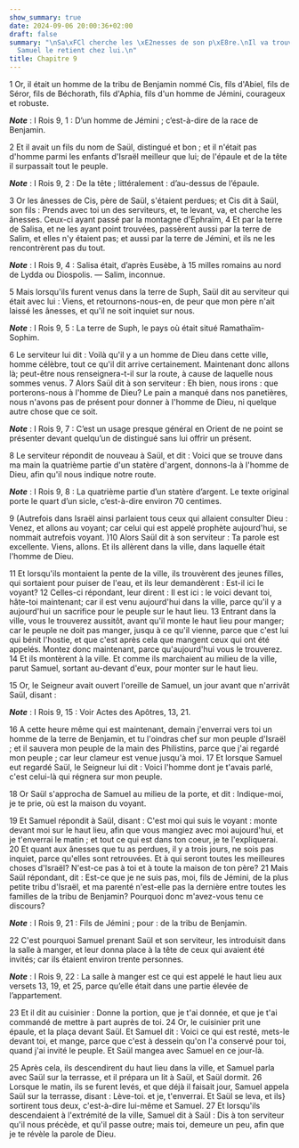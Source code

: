 ```yaml
---
show_summary: true
date: 2024-09-06 20:00:36+02:00
draft: false
summary: "\nSa\xFCl cherche les \xE2nesses de son p\xE8re.\nIl va trouver Samuel.\n\
  Samuel le retient chez lui.\n"
title: Chapitre 9
---
```





1 Or, il était un homme de la tribu de Benjamin nommé Cis, fils d'Abiel, fils de Séror, fils de Béchorath, fils d'Aphia, fils d'un homme de Jémini, courageux et robuste.

***Note*** :  I Rois 9, 1 : D’un homme de Jémini ; c’est-à-dire de la race de Benjamin.

2 Et il avait un fils du nom de Saül, distingué et bon ; et il n'était pas d'homme parmi les enfants d'Israël meilleur que lui; de l'épaule et de la tête il surpassait tout le peuple.

***Note*** :  I Rois 9, 2 : De la tête ; littéralement : d’au-dessus de l’épaule.


3 Or les ânesses de Cis, père de Saül, s'étaient perdues; et Cis dit à Saül, son fils : Prends avec toi un des serviteurs, et, te levant, va, et cherche les ânesses. Ceux-ci ayant passé par la montagne d'Ephraïm, 4 Et par la terre de Salisa, et ne les ayant point trouvées, passèrent aussi par la terre de Salim, et elles n'y étaient pas; et aussi par la terre de Jémini, et ils ne les rencontrèrent pas du tout.

***Note*** :  I Rois 9, 4 : Salisa était, d’après Eusèbe, à 15 milles romains au nord de Lydda ou Diospolis. ― Salim, inconnue.

5 Mais lorsqu'ils furent venus dans la terre de Suph, Saül dit au serviteur qui était avec lui : Viens, et retournons-nous-en, de peur que mon père n'ait laissé les ânesses, et qu'il ne soit inquiet sur nous.

***Note*** :  I Rois 9, 5 : La terre de Suph, le pays où était situé Ramathaïm-Sophim.

6 Le serviteur lui dit : Voilà qu'il y a un homme de Dieu dans cette ville, homme célèbre, tout ce qu'il dit arrive certainement. Maintenant donc allons là; peut-être nous renseignera-t-il sur la route, à cause de laquelle nous sommes venus. 7 Alors Saül dit à son serviteur : Eh bien, nous irons : que porterons-nous à l'homme de Dieu? Le pain a manqué dans nos panetières, nous n'avons pas de présent pour donner à l'homme de Dieu, ni quelque autre chose que ce soit.

***Note*** :  I Rois 9, 7 : C’est un usage presque général en Orient de ne point se présenter devant quelqu’un de distingué sans lui offrir un présent.

8 Le serviteur répondit de nouveau à Saül, et dit : Voici que se trouve dans ma main la quatrième partie d'un statère d'argent, donnons-la à l'homme de Dieu, afin qu'il nous indique notre route.

***Note*** :  I Rois 9, 8 : La quatrième partie d’un statère d’argent. Le texte original porte le quart d’un sicle, c’est-à-dire environ 70 centimes.

9 (Autrefois dans Israël ainsi parlaient tous ceux qui allaient consulter Dieu : Venez, et allons au voyant; car celui qui est appelé prophète aujourd'hui, se nommait autrefois voyant. )10 Alors Saül dit à son serviteur : Ta parole est excellente. Viens, allons. Et ils allèrent dans la ville, dans laquelle était l'homme de Dieu.


11 Et lorsqu'ils montaient la pente de la ville, ils trouvèrent des jeunes filles, qui sortaient pour puiser de l'eau, et ils leur demandèrent : Est-il ici le voyant? 12 Celles-ci répondant, leur dirent : Il est ici : le voici devant toi, hâte-toi maintenant; car il est venu aujourd'hui dans la ville, parce qu'il y a aujourd'hui un sacrifice pour le peuple sur le haut lieu. 13 Entrant dans la ville, vous le trouverez aussitôt, avant qu'il monte le haut lieu pour manger; car le peuple ne doit pas manger, jusqu à ce qu'il vienne, parce que c'est lui qui bénit l'hostie, et que c'est après cela que mangent ceux qui ont été appelés. Montez donc maintenant, parce qu'aujourd'hui vous le trouverez. 14 Et ils montèrent à la ville. Et comme ils marchaient au milieu de la ville, parut Samuel, sortant au-devant d'eux, pour monter sur le haut lieu.


15 Or, le Seigneur avait ouvert l'oreille de Samuel, un jour avant que n'arrivât Saül, disant :

***Note*** :  I Rois 9, 15 : Voir Actes des Apôtres, 13, 21.

16 A cette heure même qui est maintenant, demain j'enverrai vers toi un homme de la terre de Benjamin, et tu l'oindras chef sur mon peuple d'Israël ; et il sauvera mon peuple de la main des Philistins, parce que j'ai regardé mon peuple ; car leur clameur est venue jusqu'à moi. 17 Et lorsque Samuel eut regardé Saül, le Seigneur lui dit : Voici l'homme dont je t'avais parlé, c'est celui-là qui régnera sur mon peuple.


18 Or Saül s'approcha de Samuel au milieu de la porte, et dit : Indique-moi, je te prie, où est la maison du voyant.

19 Et Samuel répondit à Saül, disant : C'est moi qui suis le voyant : monte devant moi sur le haut lieu, afin que vous mangiez avec moi aujourd'hui, et je t'enverrai le matin ; et tout ce qui est dans ton coeur, je te l'expliquerai. 20 Et quant aux ânesses que tu as perdues, il y a trois jours, ne sois pas inquiet, parce qu'elles sont retrouvées. Et à qui seront toutes les meilleures choses d'Israël? N'est-ce pas à toi et à toute la maison de ton père? 21 Mais Saül répondant, dit : Est-ce que je ne suis pas, moi, fils de Jémini, de la plus petite tribu d'Israël, et ma parenté n'est-elle pas la dernière entre toutes les familles de la tribu de Benjamin? Pourquoi donc m'avez-vous tenu ce discours?

***Note*** :  I Rois 9, 21 : Fils de Jémini ; pour : de la tribu de Benjamin.


22 C'est pourquoi Samuel prenant Saül et son serviteur, les introduisit dans la salle à manger, et leur donna place à la tête de ceux qui avaient été invités; car ils étaient environ trente personnes.

***Note*** :  I Rois 9, 22 : La salle à manger est ce qui est appelé le haut lieu aux versets 13, 19, et 25, parce qu’elle était dans une partie élevée de l’appartement.

23 Et il dit au cuisinier : Donne la portion, que je t'ai donnée, et que je t'ai commandé de mettre à part auprès de toi. 24 Or, le cuisinier prit une épaule, et la plaça devant Saül. Et Samuel dit : Voici ce qui est resté, mets-le devant toi, et mange, parce que c'est à dessein qu'on l'a conservé pour toi, quand j'ai invité le peuple. Et Saül mangea avec Samuel en ce jour-là.


25 Après cela, ils descendirent du haut lieu dans la ville, et Samuel parla avec Saül sur la terrasse, et il prépara un lit à Saül, et Saül dormit. 26 Lorsque le matin, ils se furent levés, et que déjà il faisait jour, Samuel appela Saül sur la terrasse, disant : Lève-toi. et je, t'enverrai. Et Saül se leva, et ils} sortirent tous deux, c'est-à-dire lui-même et Samuel. 27 Et lorsqu'ils descendaient à l'extrémité de la ville, Samuel dit à Saül : Dis à ton serviteur qu'il nous précède, et qu'il passe outre; mais toi, demeure un peu, afin que je te révèle la parole de Dieu.

